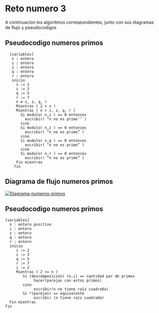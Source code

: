 Reto numero 3
=============

A continuacion los algoritmos correspondientes, junto con sus diagramas de flujo y pseudocodigos

Pseudocodigo numeros primos
-------------

      [variables]
       n : entero
       i : entero
       z : entero
       q : entero
       r : entero
       inicio
         i := 2
         z := 3
         q := 5
         r := 7
         n ≠ i, z, q, r
         Mientras ( 2 < n )
         Mientras ( n > i, z, q, r )
           Si modulo( n,i ) == 0 entonces
             escribir( “n no es primo’’ )
           sino
           Si modulo( n,z ) == 0 entonces
             escribir( “n no es primo” )
           sino
           Si modulo( n,q ) == 0 entonces
             escribir( “n no es primo” )
           sino
           Si modulo( n,r ) == 0 entonces
             escribir( “n no es primo” )
         Fin mientras
        fin
       
Diagrama  de flujo numeros primos
-------------

<a href='https://postimg.cc/94qg8MxB' target='_blank'><img src='https://i.postimg.cc/yNfqN3c2/Diagrama-numeros-primos.png' border='0' alt='Diagrama-numeros-primos'/></a>   

Pseudocodigo numeros primos
-------------

    [variables]
	  n : entero positivo
	  i : entero
	  z : entero
	  q : entero
	  r : entero
	  inicio
	     i := 2
		 z := 3
		 q := 5
		 r := 7
		 i := 2
		 Mientras ( 2 <= n ) 
		    Si (descomposición) (n,i) == cantidad par de primos
			     hacer(parejas con estos primos)
			sino
		         escribir(n no tiene raíz cuadrada)
			Si *(parejas) == equivalente
			     escribir (n tiene raíz cuadrada)
      Fin mientras
    fin
